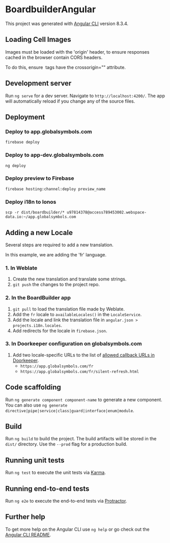 # BoardbuilderAngular

This project was generated with [Angular CLI](https://github.com/angular/angular-cli) version 8.3.4.


## Loading Cell Images
Images must be loaded with the 'origin' header, to ensure responses cached in the browser contain CORS headers.

To do this, ensure <img> tags have the crossorigin="" attribute. 


## Development server

Run `ng serve` for a dev server. Navigate to `http://localhost:4200/`. The app will automatically reload if you change any of the source files.

## Deployment 
### Deploy to app.globalsymbols.com
`firebase deploy`

### Deploy to app-dev.globalsymbols.com
`ng deploy`

### Deploy preview to Firebase
`firebase hosting:channel:deploy preview_name`

### Deploy i18n to Ionos
`scp -r dist/boardbuilder/* u97814378@access789453002.webspace-data.io:~/app.globalsymbols.com`

## Adding a new Locale
Several steps are required to add a new translation.

In this example, we are adding the 'fr' language.
### 1. In Weblate
1. Create the new translation and translate some strings.
2. `git push` the changes to the project repo.
### 2. In the BoardBuilder app
1. `git pull` to load the translation file made by Weblate.
2. Add the `fr` locale to `availableLocales()` in the `LocaleService`.
3. Add the locale and link the translation file in `angular.json > projects.i18n.locales`.
4. Add redirects for the locale in `firebase.json`.

### 3. In Doorkeeper configuration on globalsymbols.com
1. Add two locale-specific URLs to the list of [allowed callback URLs in Doorkeeper](https://globalsymbols.com/oauth/applications/1).
   * `https://app.globalsymbols.com/fr`
   * `https://app.globalsymbols.com/fr/silent-refresh.html`
  

## Code scaffolding

Run `ng generate component component-name` to generate a new component. You can also use `ng generate directive|pipe|service|class|guard|interface|enum|module`.

## Build

Run `ng build` to build the project. The build artifacts will be stored in the `dist/` directory. Use the `--prod` flag for a production build.

## Running unit tests

Run `ng test` to execute the unit tests via [Karma](https://karma-runner.github.io).

## Running end-to-end tests

Run `ng e2e` to execute the end-to-end tests via [Protractor](http://www.protractortest.org/).

## Further help

To get more help on the Angular CLI use `ng help` or go check out the [Angular CLI README](https://github.com/angular/angular-cli/blob/master/README.md).
